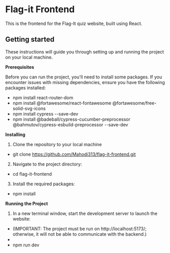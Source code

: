 # Flag-it Frontend

This is the frontend for the Flag-It quiz website, built using React.

## Getting started

These instructions will guide you through setting up and running the project on your local machine.

**Prerequisites**

Before you can run the project, you'll need to install some packages. If you encounter issues with missing dependencies, ensure you have the following packages installed:

- npm install react-router-dom
- npm install @fortawesome/react-fontawesome @fortawesome/free-solid-svg-icons
- npm install cypress --save-dev
- npm install @badeball/cypress-cucumber-preprocessor @bahmutov/cypress-esbuild-preprocessor --save-dev

**Installing**

1. Clone the repository to your local machine

- git clone https://github.com/Mahodi313/flag-it-frontend.git

2. Navigate to the project directory:

- cd flag-it-frontend

3. Install the required packages:

- npm install

**Running the Project**

1. In a new terminal window, start the development server to launch the website:
- (IMPORTANT: The project must be run on http://localhost:5173/; otherwise, it will not be able to communicate with the backend.)
- 
- npm run dev
